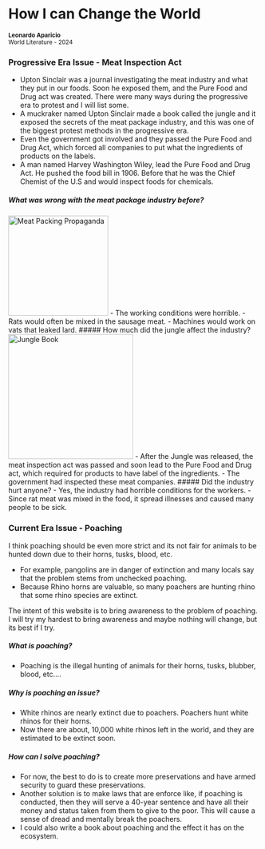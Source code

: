 # How I can Change the World
<small>**Leonardo Aparicio**</small>  
<small>World Literature - 2024</small>  

### Progressive Era Issue - Meat Inspection Act

- Upton Sinclair was a journal investigating the meat industry and what they put in our foods. Soon he exposed them, and the Pure Food and Drug act was created.
There were many ways during the progressive era to protest and I will list some.
- A muckraker named Upton Sinclair made a book called the jungle and it exposed the secrets of the meat package industry, and this was one of the biggest protest methods in the progressive era. 
- Even the government got involved and they passed the Pure Food and Drug Act, which forced all companies to put what the ingredients of products on the labels.
- A man named Harvey Washington Wiley, lead the Pure Food and Drug Act. He pushed the food bill in 1906. Before that he was the Chief Chemist of the U.S and would inspect foods for chemicals.

##### What was wrong with the meat package industry before?  
<img src="https://static01.nyt.com/images/2018/10/21/books/review/21schlosser/21schlosser-articleLarge.jpg?quality=75&auto=webp&disable=upscale" alt="Meat Packing Propaganda" width="200" />
- The working conditions were horrible.
- Rats would often be mixed in the sausage meat.
- Machines would work on vats that leaked lard.
##### How much did the jungle affect the industry?
<img src="https://upload.wikimedia.org/wikipedia/commons/thumb/4/4a/The_Jungle_%281906%29_cover.jpg/1200px-The_Jungle_%281906%29_cover.jpg" alt="Jungle Book" width="250" />
- After the Jungle was released, the meat inspection act was passed and soon lead to the Pure Food and Drug act, which required for products to have label of the ingredients.
- The government had inspected these meat companies.
##### Did the industry hurt anyone?  
- Yes, the industry had horrible conditions for the workers.
- Since rat meat was mixed in the food, it spread illnesses and caused many people to be sick.

### Current Era Issue - Poaching
I think poaching should be even more strict and its not fair for animals to be hunted down due to their horns, tusks, blood, etc.
- For example, pangolins are in danger of extinction and many locals say that the problem stems from unchecked poaching.
- Because Rhino horns are valuable, so many poachers are hunting rhino that some rhino species are extinct.

The intent of this website is to bring awareness to the problem of poaching. I will try my hardest to bring awareness and maybe nothing will change, but its best if I try.

##### What is poaching?  
- Poaching is the illegal hunting of animals for their horns, tusks, blubber, blood, etc.…
##### Why is poaching an issue?  
- White rhinos are nearly extinct due to poachers. Poachers hunt white rhinos for their horns.
- Now there are about, 10,000 white rhinos left in the world, and they are estimated to be extinct soon.
##### How can I solve poaching?  
- For now, the best to do is to create more preservations and have armed security to guard these preservations.
- Another solution is to make laws that are enforce like, if poaching is conducted, then they will serve a 40-year sentence and have all their money and status taken from them to give to the poor. This will cause a sense of dread and mentally break the poachers.
- I could also write a book about poaching and the effect it has on the ecosystem. 
